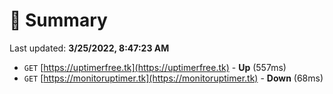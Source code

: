# 📖 Summary
Last updated: **3/25/2022, 8:47:23 AM**

- `GET` [https://uptimerfree.tk](https://uptimerfree.tk) - **Up** (557ms)
- `GET` [https://monitoruptimer.tk](https://monitoruptimer.tk) - **Down** (68ms)
